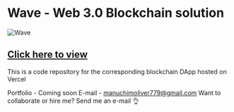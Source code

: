 # Wave - Web 3.0 Blockchain solution
![Wave](https://github.com/mxnuchim/project-wave-web3.0/blob/main/BB48DB86-A7B4-4340-AC2A-ED46FD16007D.jpeg)

## [Click here to view](https://wave-crypto-exchange-mxnuchim.vercel.app/)
This is a code repository for the corresponding blockchain DApp hosted on Vercel

Portfolio - Coming soon
E-mail - manuchimoliver779@gmail.com
Want to collaborate or hire me? Send me an e-mail 👌
